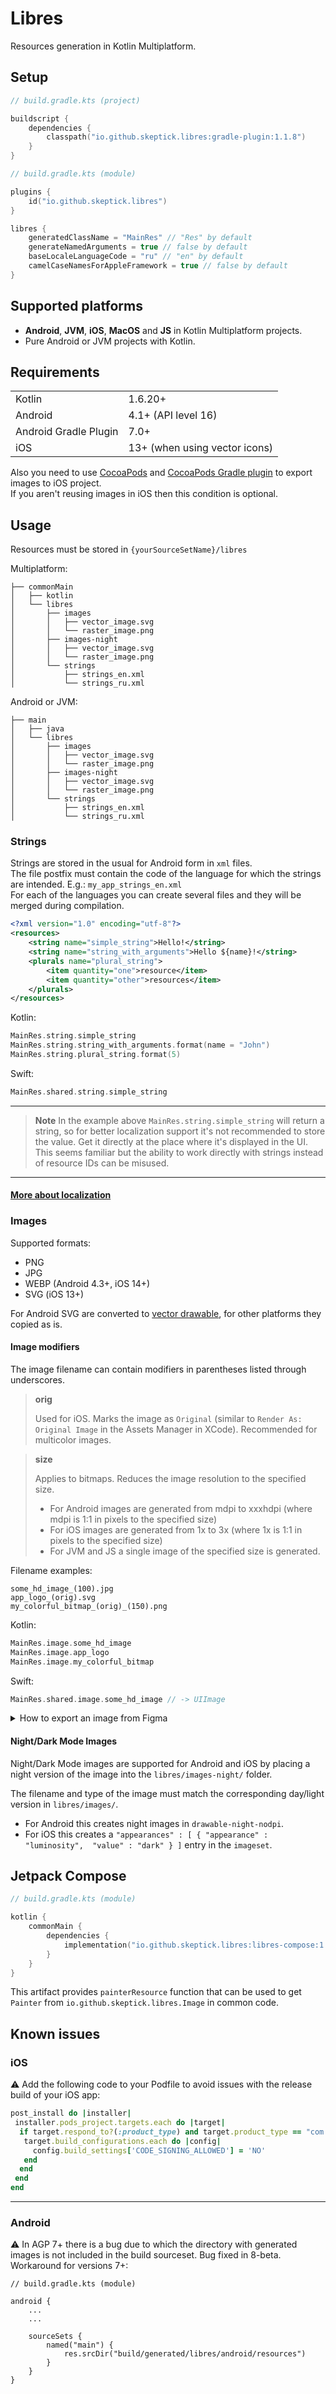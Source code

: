# Libres

Resources generation in Kotlin Multiplatform.

## Setup

```kotlin
// build.gradle.kts (project)

buildscript {
    dependencies {
        classpath("io.github.skeptick.libres:gradle-plugin:1.1.8")
    }
}
```

```kotlin
// build.gradle.kts (module)

plugins {
    id("io.github.skeptick.libres")
}

libres {
    generatedClassName = "MainRes" // "Res" by default
    generateNamedArguments = true // false by default
    baseLocaleLanguageCode = "ru" // "en" by default
    camelCaseNamesForAppleFramework = true // false by default
}
```

## Supported platforms

- **Android**, **JVM**, **iOS**, **MacOS** and **JS** in Kotlin Multiplatform projects.  
- Pure Android or JVM projects with Kotlin.


## Requirements

|                       |                               |
|-----------------------|-------------------------------|
| Kotlin                | 1.6.20+                       |
| Android               | 4.1+ (API level 16)           |
| Android Gradle Plugin | 7.0+                          |
| iOS                   | 13+ (when using vector icons) |

Also you need to use [CocoaPods](https://cocoapods.org/) and 
[CocoaPods Gradle plugin](https://kotlinlang.org/docs/native-cocoapods-dsl-reference.html) 
to export images to iOS project.  
If you aren't reusing images in iOS then this condition is optional.

## Usage

Resources must be stored in `{yourSourceSetName}/libres`

Multiplatform:
```
├── commonMain
│   ├── kotlin
│   └── libres
│       ├── images
│       │   ├── vector_image.svg
│       │   └── raster_image.png
│       ├── images-night
│       │   ├── vector_image.svg
│       │   └── raster_image.png
│       └── strings
│           ├── strings_en.xml
│           └── strings_ru.xml
```

Android or JVM:
```
├── main
│   ├── java
│   └── libres
│       ├── images
│       │   ├── vector_image.svg
│       │   └── raster_image.png
│       ├── images-night
│       │   ├── vector_image.svg
│       │   └── raster_image.png
│       └── strings
│           ├── strings_en.xml
│           └── strings_ru.xml
```

### Strings
Strings are stored in the usual for Android form in `xml` files.  
The file postfix must contain the code of the language for which the strings are intended. E.g.: `my_app_strings_en.xml`  
For each of the languages you can create several files and they will be merged during compilation.
```xml
<?xml version="1.0" encoding="utf-8"?>
<resources>
    <string name="simple_string">Hello!</string>
    <string name="string_with_arguments">Hello ${name}!</string>
    <plurals name="plural_string">
        <item quantity="one">resource</item>
        <item quantity="other">resources</item>
    </plurals>
</resources>
```

Kotlin:
```kotlin
MainRes.string.simple_string
MainRes.string.string_with_arguments.format(name = "John")
MainRes.string.plural_string.format(5)
```
Swift:
```swift
MainRes.shared.string.simple_string
```
***
> **Note**
> In the example above `MainRes.string.simple_string` will return a string, 
> so for better localization support it's not recommended to store the value. 
> Get it directly at the place where it's displayed in the UI. 
> This seems familiar but the ability to work directly with strings instead of resource IDs can be misused.
***
#### [More about localization](docs/LOCALIZATION.md)

### Images

Supported formats:
- PNG
- JPG
- WEBP (Android 4.3+, iOS 14+)
- SVG (iOS 13+)

For Android SVG are converted to 
[vector drawable](https://developer.android.com/develop/ui/views/graphics/vector-drawable-resources), 
for other platforms they copied as is.

#### Image modifiers
The image filename can contain modifiers in parentheses listed through underscores.

> **orig**
> 
> Used for iOS. Marks the image as `Original` (similar to `Render As: Original Image` in the Assets Manager in XCode). 
Recommended for multicolor images.

> **size**
> 
> Applies to bitmaps. Reduces the image resolution to the specified size.
> - For Android images are generated from mdpi to xxxhdpi (where mdpi is 1:1 in pixels to the specified size)
> - For iOS images are generated from 1x to 3x (where 1x is 1:1 in pixels to the specified size)
> - For JVM and JS a single image of the specified size is generated.

Filename examples:
```
some_hd_image_(100).jpg
app_logo_(orig).svg
my_colorful_bitmap_(orig)_(150).png
```
Kotlin:
```kotlin
MainRes.image.some_hd_image
MainRes.image.app_logo
MainRes.image.my_colorful_bitmap
```
Swift:
```swift
MainRes.shared.image.some_hd_image // -> UIImage
```

<details>
  <summary>How to export an image from Figma</summary>

To obtain bundle of png images with different resolutions (e.g. mdpi - xxxhdpi on Android) do the following steps
1. Export image from Figma with x4 scale (it matches to the biggest used size (xxxhdpi on Android))
2. Put it to libres/images package
3. Remember the biggest side value of image represented in Figma
4. Rename image with the value of the biggest side: from **pic.png** to **pic_(orig)_({side_value})** or **pic_({side_value})**

Sample:
Image size in Figma is **240x89**. Final image name is **pic_(orig)_(240).png**
</details>

#### Night/Dark Mode Images
Night/Dark Mode images are supported for Android and iOS by placing a night version of the image into the 
`libres/images-night/` folder.

The filename and type of the image must match the corresponding day/light version in `libres/images/`.

- For Android this creates night images in `drawable-night-nodpi`.
- For iOS this creates a `"appearances" : [ { "appearance" : "luminosity",  "value" : "dark" } ]` entry in the `imageset`.

## Jetpack Compose

```kotlin
// build.gradle.kts (module)

kotlin {
    commonMain {
        dependencies {
            implementation("io.github.skeptick.libres:libres-compose:1.1.8")
        }
    }
}
```

This artifact provides `painterResource` function that can be used
to get `Painter` from `io.github.skeptick.libres.Image` in common code.

## Known issues

### iOS
⚠️ Add the following code to your Podfile to avoid issues with the release build of your iOS app:
```ruby
post_install do |installer|
 installer.pods_project.targets.each do |target|
  if target.respond_to?(:product_type) and target.product_type == "com.apple.product-type.bundle"
   target.build_configurations.each do |config|
     config.build_settings['CODE_SIGNING_ALLOWED'] = 'NO'
   end
  end
 end
end
```
***

### Android
⚠️ In AGP 7+ there is a bug due to which the directory with generated images
is not included in the build sourceset. Bug fixed in 8-beta.  
Workaround for versions 7+:
```
// build.gradle.kts (module)

android {
    ...
    ...
    
    sourceSets {
        named("main") {
            res.srcDir("build/generated/libres/android/resources")
        }
    }
}
```